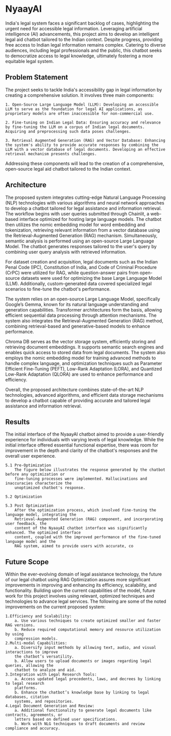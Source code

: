 
# NyaayAI

India's legal system faces a significant backlog of cases, highlighting the urgent need for accessible legal information. Leveraging artificial intelligence (AI) advancements, this project aims to develop an intelligent legal aid chatbot tailored to the Indian context. Despite progress, providing free access to Indian legal information remains complex. Catering to diverse audiences, including legal professionals and the public, this chatbot seeks to democratize access to legal knowledge, ultimately fostering a more equitable legal system.
## Problem Statement
The project seeks to tackle India's accessibility gap in legal information by creating a comprehensive solution. It involves three main components:

    1. Open-Source Large Language Model (LLM): Developing an accessible LLM to serve as the foundation for legal AI applications, as proprietary models are often inaccessible for non-commercial use.

    2. Fine-tuning on Indian Legal Data: Ensuring accuracy and relevance by fine-tuning the LLM on a corpus of Indian legal documents. Acquiring and preprocessing such data poses challenges.

    3. Retrieval Augmented Generation (RAG) and Vector Database: Enhancing the system's ability to provide accurate responses by combining the LLM with a vector database of legal documents. Developing an effective retrieval mechanism presents challenges.

Addressing these components will lead to the creation of a comprehensive, open-source legal aid chatbot tailored to the Indian context.

## Architecture
The proposed system integrates cutting-edge Natural Language Processing (NLP) technologies with various algorithms and neural network approaches to develop a chatbot tailored for legal assistance and information retrieval. 
The workflow begins with user queries submitted through Chainlit, a web-based interface optimized for hosting large language models. The chatbot then utilizes the nomic embedding model for word embedding and tokenization, retrieving relevant information from a vector database using the Retrieval-Augmented Generation (RAG) mechanism. Simultaneously, semantic analysis is performed using an open-source Large Language Model. The chatbot generates responses tailored to the user's query by combining user query analysis with retrieved information.

For dataset creation and acquisition, legal documents such as the Indian Penal Code (IPC), Constitution of India, and Code of Criminal Procedure (CrPC) were utilized for RAG, while question-answer pairs from open-source datasets were used for optimizing the base Large Language Model (LLM). Additionally, custom-generated data covered specialized legal scenarios to fine-tune the chatbot's performance.

The system relies on an open-source Large Language Model, specifically Google’s Gemma, known for its natural language understanding and generation capabilities. Transformer architectures form the basis, allowing efficient sequential data processing through attention mechanisms. The system also integrates the Retrieval-Augmented Generation (RAG) method, combining retrieval-based and generative-based models to enhance performance.

Chroma DB serves as the vector storage system, efficiently storing and retrieving document embeddings. It supports semantic search engines and enables quick access to stored data from legal documents. The system also employs the nomic embedding model for training advanced methods to handle complex language, and optimization techniques such as Parameter Efficient Fine-Tuning (PEFT), Low-Rank Adaptation (LORA), and Quantized Low-Rank Adaptation (QLORA) are used to enhance performance and efficiency.

Overall, the proposed architecture combines state-of-the-art NLP technologies, advanced algorithms, and efficient data storage mechanisms to develop a chatbot capable of providing accurate and tailored legal assistance and information retrieval.
## Results 

The initial interface of the NyaayAI chatbot aimed to provide a user-friendly experience for
individuals with varying levels of legal knowledge. While the initial interface offered essential
functional expertise, there was room for improvement in the depth and clarity of the chatbot's
responses and the overall user experience.

    5.1 Pre-Optimization
        The figure below illustrates the response generated by the chatbot before any optimization or
        fine-tuning processes were implemented. Hallucinations and inaccuracies characterize the
        unoptimized chatbot's response.

    5.2 Optimization 

    5.3 Post Optimization
        After the optimization process, which involved fine-tuning the language model, integrating the
        Retrieval-Augmented Generation (RAG) component, and incorporating user feedback, the
        content of the NyaayAI chatbot interface was significantly enhanced. The optimized interface
        content, coupled with the improved performance of the fine-tuned language model and the
        RAG system, aimed to provide users with accurate, co

## Future Scope

Within the ever-evolving domain of legal assistance technology, the future of our legal chatbot
using RAG Optimization assures more significant improvements in improving and enhancing
its efficiency, scalability, and functionality. Building upon the current capabilities of the
model, future work for this project involves using relevant, optimized techniques and
technologies to advance legal services. The following are some of the noted improvements on
the current proposed system:

    1.Efficiency and Scalability:
        a. Use various techniques to create optimized smaller and faster RAG versions.
        b. Reduce required computational memory and resource utilization by using
        compression models.
    2.Multi-modal Capabilities:
        a. Diversify input methods by allowing text, audio, and visual interactions to improve
        the chatbot’s versatility.
        b. Allow users to upload documents or images regarding legal queries, allowing the
        chatbot to analyze and aid.
    3.Integration with Legal Research Tools:
        a. Access updated legal precedents, laws, and decrees by linking to legal research
        platforms.
        b. Enhance the chatbot’s knowledge base by linking to legal databases, citation
        systems, and repositories.
    4.Legal Document Generation and Review:
        a. Additional functionality to generate legal documents like contracts, agreements, or
        letters based on defined user specifications.
        b. Work with NLG techniques to draft documents and review compliance and accuracy.
